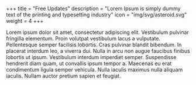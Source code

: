 +++
title = "Free Updates"
description = "Lorem Ipsum is simply dummy text of the printing and typesetting industry"
icon = "img/svg/asteroid.svg"
weight = 4
+++

Lorem ipsum dolor sit amet, consectetur adipiscing elit. Vestibulum pulvinar fringilla elementum. Proin volutpat vestibulum lacus a vulputate. Pellentesque semper facilisis lobortis. Cras pulvinar blandit bibendum. In placerat interdum leo, a viverra dui. Nulla in arcu non augue faucibus finibus lobortis ut ipsum. Vestibulum interdum imperdiet semper. Suspendisse hendrerit diam quam, ut convallis ipsum tempor a. Maecenas eu erat condimentum ligula semper vehicula. Nulla iaculis maximus nulla aliquam iaculis. Nullam auctor pretium sapien et feugiat.
